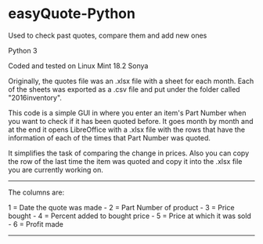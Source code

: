 # easyQuote-Python
Used to check past quotes, compare them and add new ones

Python 3

Coded and tested on Linux Mint 18.2 Sonya

Originally, the quotes file was an .xlsx file with a sheet for each month. Each of the sheets was exported as a .csv file and put under the folder called "2016inventory".

This code is a simple GUI in where you enter an item's Part Number when you want to check if it has been quoted before. It goes month by month and at the end it opens LibreOffice with a .xlsx file with the rows that have the information of each of the times that Part Number was quoted.

It simplifies the task of comparing the change in prices. Also you can copy the row of the last time the item was quoted and copy it into the .xlsx file you are currently working on.

----------------

The columns are:

1 = Date the quote was made - 2 = Part Number of product - 3 = Price bought - 4 = Percent added to bought price - 5 = Price at which it was sold - 6 = Profit made

--------------

